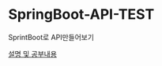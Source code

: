 # SpringBoot-API-TEST
SprintBoot로 API만들어보기 

[설명 및 공부내용](https://leejieun1121.github.io/spring/SpringBoot%EB%A1%9C-%EC%95%B1%EC%97%90%EC%84%9C-%EC%82%AC%EC%9A%A9%ED%95%A0-%EC%88%98-%EC%9E%88%EB%8A%94-API-%EC%84%9C%EB%B2%84-%EB%A7%8C%EB%93%A4%EA%B8%B0/)
